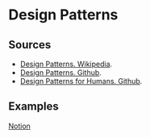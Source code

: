 # Design Patterns

## Sources

- [Design Patterns. Wikipedia](https://en.wikipedia.org/wiki/Design_Patterns).
- [Design Patterns. Github](https://github.com/abishekaditya/DesignPatterns).
- [Design Patterns for Humans. Github](https://github.com/kamranahmedse/design-patterns-for-humans).

## Examples
[Notion](https://www.notion.so/strash/DESIGN-PATTERNS-8994f8f475344ba8b271b65b6c9b457a?pvs=4)
